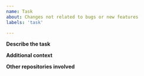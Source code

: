 ```yaml
---
name: Task
about: Changes not related to bugs or new features
labels: 'task'

---
```


**Describe the task**
<!-- A clear and concise description of what needs to happen.-->



**Additional context**
<!-- Add any other context or screenshots about the feature request here.-->



**Other repositories involved**
<!-- List any other repositories that are connected to this issue.-->
